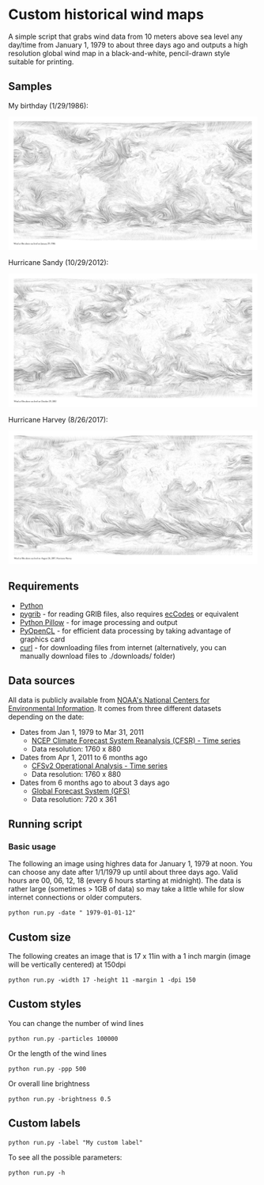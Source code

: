 # Custom historical wind maps

A simple script that grabs wind data from 10 meters above sea level any day/time from January 1, 1979 to about three days ago and outputs a high resolution global wind map in a black-and-white, pencil-drawn style suitable for printing.

## Samples

My birthday (1/29/1986):

![Wind map of the world on my birthday](samples/wnd10m.gdas.1986-01-29-18.6.png)

Hurricane Sandy (10/29/2012):

![Wind map of the world during Hurricane Sandy](samples/wnd10m.gdas.2012-10-29-18.6_sandy.png)

Hurricane Harvey (8/26/2017):

![Wind map of the world during Hurricane Harvey](samples/wnd10m.gdas.2017-08-26-18.6_harvey.png)

## Requirements

- [Python](https://www.python.org/)
- [pygrib](https://github.com/jswhit/pygrib) - for reading GRIB files, also requires [ecCodes](https://confluence.ecmwf.int//display/ECC/ecCodes+Home) or equivalent
- [Python Pillow](https://pillow.readthedocs.io/en/5.3.x/) - for image processing and output
- [PyOpenCL](https://mathema.tician.de/software/pyopencl/) - for efficient data processing by taking advantage of graphics card
- [curl](https://curl.haxx.se/) - for downloading files from internet (alternatively, you can manually download files to ./downloads/ folder)

## Data sources

All data is publicly available from [NOAA's National Centers for Environmental Information](https://www.ncdc.noaa.gov/). It comes from three different datasets depending on the date:

- Dates from Jan 1, 1979 to Mar 31, 2011
   - [NCEP Climate Forecast System Reanalysis (CFSR) - Time series](https://www.ncdc.noaa.gov/data-access/model-data/model-datasets/climate-forecast-system-version2-cfsv2#CFS%20Reanalysis%20(CFSR))
   - Data resolution: 1760 x 880
- Dates from Apr 1, 2011 to 6 months ago
   - [CFSv2 Operational Analysis - Time series](https://www.ncdc.noaa.gov/data-access/model-data/model-datasets/climate-forecast-system-version2-cfsv2#CFSv2%20Operational%20Analysis)
   - Data resolution: 1760 x 880
- Dates from 6 months ago to about 3 days ago
   - [Global Forecast System (GFS)](https://www.ncdc.noaa.gov/data-access/model-data/model-datasets/global-forcast-system-gfs)
   - Data resolution: 720 x 361

## Running script

### Basic usage

The following an image using highres data for January 1, 1979 at noon. You can choose any date after 1/1/1979 up until about three days ago. Valid hours are 00, 06, 12, 18 (every 6 hours starting at midnight). The data is rather large (sometimes > 1GB of data) so may take a little while for slow internet connections or older computers.

```
python run.py -date " 1979-01-01-12"
```

## Custom size

The following creates an image that is 17 x 11in with a 1 inch margin (image will be vertically centered) at 150dpi

```
python run.py -width 17 -height 11 -margin 1 -dpi 150
```

## Custom styles

You can change the number of wind lines

```
python run.py -particles 100000
```

Or the length of the wind lines

```
python run.py -ppp 500
```

Or overall line brightness

```
python run.py -brightness 0.5
```

## Custom labels

```
python run.py -label "My custom label"
```

To see all the possible parameters:

```
python run.py -h
```
